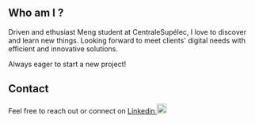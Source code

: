 ## Who am I ?
Driven and ethusiast Meng student at CentraleSupélec, I love to discover and learn new things. Looking forward to meet clients' digital needs with efficient and innovative solutions. 

Always eager to start a new project!


## Contact
Feel free to reach out or connect on 
<a href="https://www.linkedin.com/in/benjamin-rio-3884b5166"> Linkedin
<img src="https://content.linkedin.com/content/dam/me/business/en-us/amp/brand-site/v2/bg/LI-Bug.svg.original.svg"    position="relative" alt="LinkedIn Logo" width="20" height="20" top="10" /></a>

<!---
benjamrio/benjamrio is a ✨ special ✨ repository because its `README.md` (this file) appears on your GitHub profile.
You can click the Preview link to take a look at your changes.
--->

